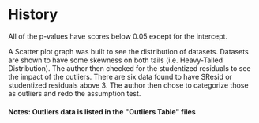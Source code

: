 # History

All of the p-values have scores below 0.05 except for the intercept. 

A Scatter plot graph was built to see the distribution of datasets. Datasets are shown to have some skewness on both tails (i.e. Heavy-Tailed Distribution). The author then checked for the studentized residuals to see the impact of the outliers. There are six data found to have SResid or studentized residuals above 3. The author then chose to categorize those as outliers and redo the assumption test.

#### Notes: Outliers data is listed in the "Outliers Table" files
